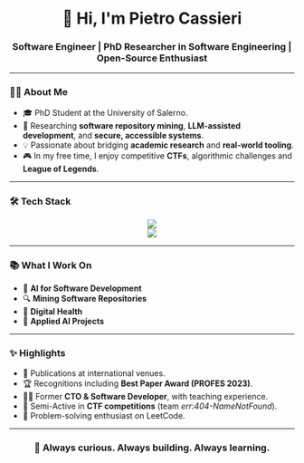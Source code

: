 <!-- Header -->
<h1 align="center">👋 Hi, I'm Pietro Cassieri</h1>
<h3 align="center">Software Engineer | PhD Researcher in Software Engineering | Open-Source Enthusiast</h3>

---

<!-- About Me -->
### 🧑‍💻 About Me
- 🎓 PhD Student at the University of Salerno.  
- 🔬 Researching **software repository mining**, **LLM-assisted development**, and **secure, accessible systems**.    
- 💡 Passionate about bridging **academic research** and **real-world tooling**.
- 🎮 In my free time, I enjoy competitive **CTFs**, algorithmic challenges and **League of Legends**.  

---

<!-- Tech Stack -->
### 🛠️ Tech Stack
<p align="center">
  <!-- Languages -->
  <img src="https://skillicons.dev/icons?i=java,python,cpp,mysql,php,unity" />
  <br/>
  <!-- Frameworks & Tools -->
  <img src="https://skillicons.dev/icons?i=idea,pycharm,hibernate,maven,git,linux" />
</p>

---

<!-- Research & Development -->
### 📚 What I Work On
- 🧠 **AI for Software Development**
- 🔍 **Mining Software Repositories**  
- 🏥 **Digital Health**  
- 🎲 **Applied AI Projects**  

---

<!-- Highlights -->
### ✨ Highlights
- 📖 Publications at international venues.  
- 🏆 Recognitions including **Best Paper Award (PROFES 2023)**.  
- 👨‍🏫 Former **CTO & Software Developer**, with teaching experience.  
- 🎯 Semi-Active in **CTF competitions** (team *err:404-NameNotFound*).  
- 🧩 Problem-solving enthusiast on LeetCode.  


---

<!-- Footer -->
<h3 align="center">🌱 Always curious. Always building. Always learning.</h3>
